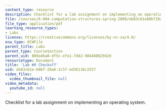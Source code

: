 ```yaml
---
content_type: resource
description: Checklist for a lab assignment on implementing an operating system.
file: /courses/6-004-computation-structures-spring-2009/eb83c61e60bf26a62c57ed36116c2557_MIT6_004s09_lab08_writeup.pdf
file_type: application/pdf
learning_resource_types:
- Labs
license: https://creativecommons.org/licenses/by-nc-sa/4.0/
ocw_type: OCWFile
parent_title: Labs
parent_type: CourseSection
parent_uid: 809a46a0-df5c-efe1-7d42-984488629429
resourcetype: Document
title: 'Lab #8 Checkoff'
uid: eb83c61e-60bf-26a6-2c57-ed36116c2557
video_files:
  video_thumbnail_file: null
video_metadata:
  youtube_id: null
---
```

Checklist for a lab assignment on implementing an operating system.